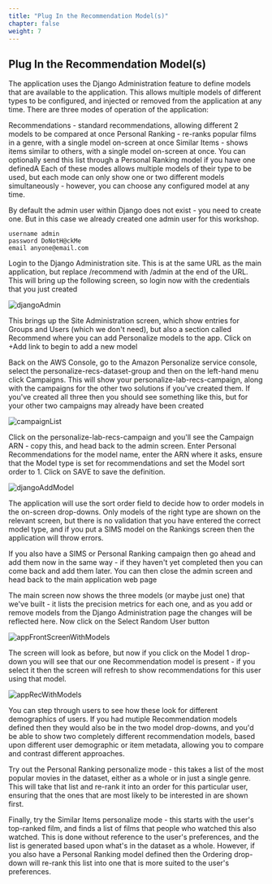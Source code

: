 ```yaml
---
title: "Plug In the Recommendation Model(s)"
chapter: false
weight: 7
---
```

## Plug In the Recommendation Model(s) 

The application uses the Django Administration feature to define models that are available to the application. This allows multiple models of different types to be configured, and injected or removed from the application at any time. There are three modes of operation of the application:

Recommendations - standard recommendations, allowing different 2 models to be compared at once
Personal Ranking - re-ranks popular films in a genre, with a single model on-screen at once
Similar Items - shows items similar to others, with a single model on-screen at once. You can optionally send this list through a Personal Ranking model if you have one definedA
Each of these modes allows multiple models of their type to be used, but each mode can only show one or two different models simultaneously - however, you can choose any configured model at any time.

By default the admin user within Django does not exist - you need to create one. But in this case we already created one admin user for this workshop. 
```
username admin
password DoNotH@ckMe
email anyone@email.com
```
Login to the Django Administration site. This is at the same URL as the main application, but replace /recommend with /admin at the end of the URL. This will bring up the following screen, so login now with the credentials that you just created

![djangoAdmin](/images/djangoAdmin.png)

This brings up the Site Administration screen, which show entries for Groups and Users (which we don't need), but also a section called Recommend where you can add Personalize models to the app. Click on +Add link to begin to add a new model

Back on the AWS Console, go to the Amazon Personalize service console, select the personalize-recs-dataset-group and then on the left-hand menu click Campaigns. This will show your personalize-lab-recs-campaign, along with the campaigns for the other two solutions if you've created them. If you've created all three then you should see something like this, but for your other two campaigns may already have been created

![campaignList](/images/campaignList.png)

Click on the personalize-lab-recs-campaign and you'll see the Campaign ARN - copy this, and head back to the admin screen. Enter Personal Recommendations for the model name, enter the ARN where it asks, ensure that the Model type is set for recommendations and set the Model sort order to 1. Click on SAVE to save the definition.

![djangoAddModel](/images/djangoAddModel.png)

The application will use the sort order field to decide how to order models in the on-screen drop-downs. Only models of the right type are shown on the relevant screen, but there is no validation that you have entered the correct model type, and if you put a SIMS model on the Rankings screen then the application will throw errors.

If you also have a SIMS or Personal Ranking campaign then go ahead and add them now in the same way - if they haven't yet completed then you can come back and add them later. You can then close the admin screen and head back to the main application web page

The main screen now shows the three models (or maybe just one) that we've built - it lists the precision metrics for each one, and as you add or remove models from the Django Administration page the changes will be reflected here. Now click on the Select Random User button

![appFrontScreenWithModels](/images/appFrontScreenWithModels.png)

The screen will look as before, but now if you click on the Model 1 drop-down you will see that our one Recommendation model is present - if you select it then the screen will refresh to show recommendations for this user using that model.

![appRecWithModels](/images/appRecWithModels.png)

You can step through users to see how these look for different demographics of users. If you had mutiple Recommendation models defined then they would also be in the two model drop-downs, and you'd be able to show two completely different recommendation models, based upon different user demographic or item metadata, allowing you to compare and contrast different approaches.

Try out the Personal Ranking personalize mode - this takes a list of the most popular movies in the dataset, either as a whole or in just a single genre. This will take that list and re-rank it into an order for this particular user, ensuring that the ones that are most likely to be interested in are shown first.

Finally, try the Similar Items personalize mode - this starts with the user's top-ranked film, and finds a list of films that people who watched this also watched. This is done without reference to the user's preferences, and the list is generated based upon what's in the dataset as a whole. However, if you also have a Personal Ranking model defined then the Ordering drop-down will re-rank this list into one that is more suited to the user's preferences.

